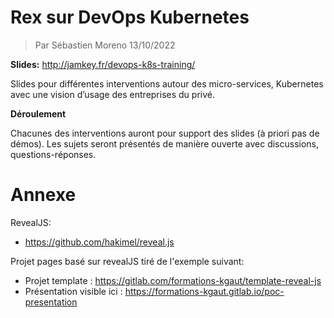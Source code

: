 # Rex sur DevOps Kubernetes
> Par Sébastien Moreno
> 13/10/2022

**Slides:** http://jamkey.fr/devops-k8s-training/

Slides pour différentes interventions autour des micro-services, Kubernetes avec une vision d’usage des entreprises du privé.

**Déroulement**

Chacunes des interventions auront pour support des slides (à priori pas de démos). Les sujets seront présentés de manière ouverte avec discussions, questions-réponses.

# Annexe

RevealJS:
- https://github.com/hakimel/reveal.js

Projet pages basé sur revealJS tiré de l'exemple suivant:
- Projet template : https://gitlab.com/formations-kgaut/template-reveal-js
- Présentation visible ici : https://formations-kgaut.gitlab.io/poc-presentation
